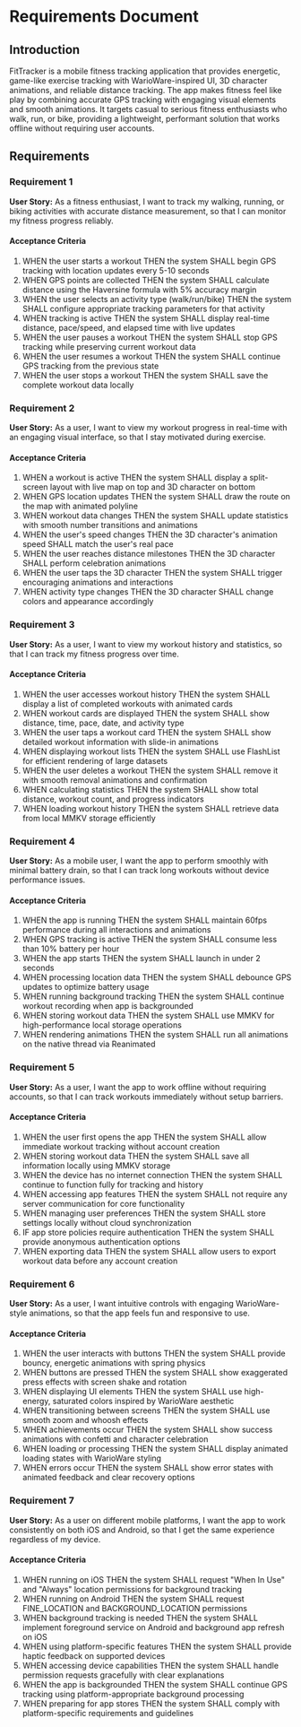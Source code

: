 # Requirements Document

## Introduction

FitTracker is a mobile fitness tracking application that provides energetic, game-like exercise tracking with WarioWare-inspired UI, 3D character animations, and reliable distance tracking. The app makes fitness feel like play by combining accurate GPS tracking with engaging visual elements and smooth animations. It targets casual to serious fitness enthusiasts who walk, run, or bike, providing a lightweight, performant solution that works offline without requiring user accounts.

## Requirements

### Requirement 1

**User Story:** As a fitness enthusiast, I want to track my walking, running, or biking activities with accurate distance measurement, so that I can monitor my fitness progress reliably.

#### Acceptance Criteria

1. WHEN the user starts a workout THEN the system SHALL begin GPS tracking with location updates every 5-10 seconds
2. WHEN GPS points are collected THEN the system SHALL calculate distance using the Haversine formula with 5% accuracy margin
3. WHEN the user selects an activity type (walk/run/bike) THEN the system SHALL configure appropriate tracking parameters for that activity
4. WHEN tracking is active THEN the system SHALL display real-time distance, pace/speed, and elapsed time with live updates
5. WHEN the user pauses a workout THEN the system SHALL stop GPS tracking while preserving current workout data
6. WHEN the user resumes a workout THEN the system SHALL continue GPS tracking from the previous state
7. WHEN the user stops a workout THEN the system SHALL save the complete workout data locally

### Requirement 2

**User Story:** As a user, I want to view my workout progress in real-time with an engaging visual interface, so that I stay motivated during exercise.

#### Acceptance Criteria

1. WHEN a workout is active THEN the system SHALL display a split-screen layout with live map on top and 3D character on bottom
2. WHEN GPS location updates THEN the system SHALL draw the route on the map with animated polyline
3. WHEN workout data changes THEN the system SHALL update statistics with smooth number transitions and animations
4. WHEN the user's speed changes THEN the 3D character's animation speed SHALL match the user's real pace
5. WHEN the user reaches distance milestones THEN the 3D character SHALL perform celebration animations
6. WHEN the user taps the 3D character THEN the system SHALL trigger encouraging animations and interactions
7. WHEN activity type changes THEN the 3D character SHALL change colors and appearance accordingly

### Requirement 3

**User Story:** As a user, I want to view my workout history and statistics, so that I can track my fitness progress over time.

#### Acceptance Criteria

1. WHEN the user accesses workout history THEN the system SHALL display a list of completed workouts with animated cards
2. WHEN workout cards are displayed THEN the system SHALL show distance, time, pace, date, and activity type
3. WHEN the user taps a workout card THEN the system SHALL show detailed workout information with slide-in animations
4. WHEN displaying workout lists THEN the system SHALL use FlashList for efficient rendering of large datasets
5. WHEN the user deletes a workout THEN the system SHALL remove it with smooth removal animations and confirmation
6. WHEN calculating statistics THEN the system SHALL show total distance, workout count, and progress indicators
7. WHEN loading workout history THEN the system SHALL retrieve data from local MMKV storage efficiently

### Requirement 4

**User Story:** As a mobile user, I want the app to perform smoothly with minimal battery drain, so that I can track long workouts without device performance issues.

#### Acceptance Criteria

1. WHEN the app is running THEN the system SHALL maintain 60fps performance during all interactions and animations
2. WHEN GPS tracking is active THEN the system SHALL consume less than 10% battery per hour
3. WHEN the app starts THEN the system SHALL launch in under 2 seconds
4. WHEN processing location data THEN the system SHALL debounce GPS updates to optimize battery usage
5. WHEN running background tracking THEN the system SHALL continue workout recording when app is backgrounded
6. WHEN storing workout data THEN the system SHALL use MMKV for high-performance local storage operations
7. WHEN rendering animations THEN the system SHALL run all animations on the native thread via Reanimated

### Requirement 5

**User Story:** As a user, I want the app to work offline without requiring accounts, so that I can track workouts immediately without setup barriers.

#### Acceptance Criteria

1. WHEN the user first opens the app THEN the system SHALL allow immediate workout tracking without account creation
2. WHEN storing workout data THEN the system SHALL save all information locally using MMKV storage
3. WHEN the device has no internet connection THEN the system SHALL continue to function fully for tracking and history
4. WHEN accessing app features THEN the system SHALL not require any server communication for core functionality
5. WHEN managing user preferences THEN the system SHALL store settings locally without cloud synchronization
6. IF app store policies require authentication THEN the system SHALL provide anonymous authentication options
7. WHEN exporting data THEN the system SHALL allow users to export workout data before any account creation

### Requirement 6

**User Story:** As a user, I want intuitive controls with engaging WarioWare-style animations, so that the app feels fun and responsive to use.

#### Acceptance Criteria

1. WHEN the user interacts with buttons THEN the system SHALL provide bouncy, energetic animations with spring physics
2. WHEN buttons are pressed THEN the system SHALL show exaggerated press effects with screen shake and rotation
3. WHEN displaying UI elements THEN the system SHALL use high-energy, saturated colors inspired by WarioWare aesthetic
4. WHEN transitioning between screens THEN the system SHALL use smooth zoom and whoosh effects
5. WHEN achievements occur THEN the system SHALL show success animations with confetti and character celebration
6. WHEN loading or processing THEN the system SHALL display animated loading states with WarioWare styling
7. WHEN errors occur THEN the system SHALL show error states with animated feedback and clear recovery options

### Requirement 7

**User Story:** As a user on different mobile platforms, I want the app to work consistently on both iOS and Android, so that I get the same experience regardless of my device.

#### Acceptance Criteria

1. WHEN running on iOS THEN the system SHALL request "When In Use" and "Always" location permissions for background tracking
2. WHEN running on Android THEN the system SHALL request FINE_LOCATION and BACKGROUND_LOCATION permissions
3. WHEN background tracking is needed THEN the system SHALL implement foreground service on Android and background app refresh on iOS
4. WHEN using platform-specific features THEN the system SHALL provide haptic feedback on supported devices
5. WHEN accessing device capabilities THEN the system SHALL handle permission requests gracefully with clear explanations
6. WHEN the app is backgrounded THEN the system SHALL continue GPS tracking using platform-appropriate background processing
7. WHEN preparing for app stores THEN the system SHALL comply with platform-specific requirements and guidelines